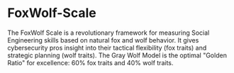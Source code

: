 # FoxWolf-Scale
The FoxWolf Scale is a revolutionary framework for measuring Social Engineering skills based on natural fox and wolf behavior. It gives cybersecurity pros insight into their tactical flexibility (fox traits) and strategic planning (wolf traits). The Gray Wolf Model is the optimal "Golden Ratio" for excellence: 60% fox traits and 40% wolf traits.

